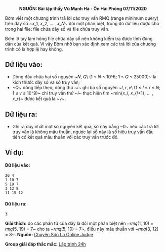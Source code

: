 **<center>NGUỒN: Bài tập thầy Vũ Mạnh Hà - Ôn Hải Phòng 07/11/2020</center>**

Bờm viết một chương trình trả lời các truy vấn RMQ (range minimum query) trên dãy số ~𝑥_1, 𝑥_2, … , 𝑥_𝑁~ 
đôi một phân biệt, trong đó dữ liệu được cho trong hai file: file chứa dãy số và file chứa truy vấn.

Bờm lỡ tay làm hỏng file chứa dãy số nên không kiểm tra được tính đúng dắn của kết quả. Vì vậy Bờm nhờ bạn xác định xem các trả lời của chương trình có là hợp lệ hay không.

## Dữ liệu vào:
- Dòng đầu chứa hai số nguyên ~𝑁, 𝑄\ (1 ≤ 𝑁 ≤ 10^6; 1 ≤ 𝑄 ≤ 25000)~ là kích thước dãy số và số truy vấn;
- ~Q~ dòng tiếp theo, dòng thứ ~𝑖~ ghi ba số nguyên ~𝑙, 𝑟, 𝑣\ (1 ≤ 𝑙 ≤ 𝑟 ≤ 𝑁; 1 ≤ 𝑣 ≤ 10^9)~ chỉ truy vấn thứ ~𝑖~ thực hiện tìm ~min\{𝑥_𝑙, 𝑥_{𝑙+1}, … , 𝑥_𝑟\}~ được kết quả là ~𝑣~.

## Dữ liệu ra:
- Ghi ra duy nhất một số nguyên kết quả, số này bằng ~0~ nếu các trả lời truy vấn là không mâu thuẫn, ngược lại số này là số hiệu truy vấn đầu tiên có kết quả mâu thuẫn với các truy vấn trước đó.

## Ví dụ:
#### Dữ liệu vào:
```
20 4
1 10 7
5 19 7
3 12 8
11 15 12
```

#### Dữ liệu ra:
```
3
```

**Giải thích:** do các phần tử của dãy là đôi một phân biệt nên ~𝑟𝑚𝑞(1, 10) = 𝑟𝑚𝑞(5, 19) = 7~ cho ta 
~𝑟𝑚𝑞(5, 10) = 7~, điều này mâu thuẫn với ~𝑟𝑚𝑞(3, 12) = 8~.
**Nguồn:** [Chuyên Sơn La Online Judge](http://csloj.ddns.net/)

**Group giải đáp thắc mắc:** [Lập trình 24h](https://www.facebook.com/groups/1386904321519984)